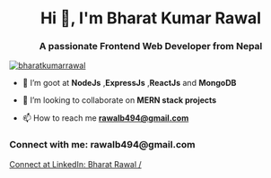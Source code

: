 
<h1 align="center">Hi 👋, I'm Bharat Kumar Rawal</h1>
<h3 align="center">A passionate Frontend Web Developer from Nepal</h3>

<p align="left"> <a href="https://github.com/ryo-ma/github-profile-trophy"><img src="https://github-profile-trophy.vercel.app/?username=bharatkumarrawal" alt="bharatkumarrawal" /></a> </p>

- 🌱 I’m goot at **NodeJs** ,**ExpressJs** ,**ReactJs** and **MongoDB**

- 👯 I’m looking to collaborate on **MERN stack projects**

- 📫 How to reach me **rawalb494@gmail.com**

<h3 align="left">Connect with me: rawalb494@gmail.com </h3>
<a align="left" href="https://www.linkedin.com/in/bharat-rawal-b97308199">Connect at LinkedIn: Bharat Rawal / </a>
<p align="left">
</p>


